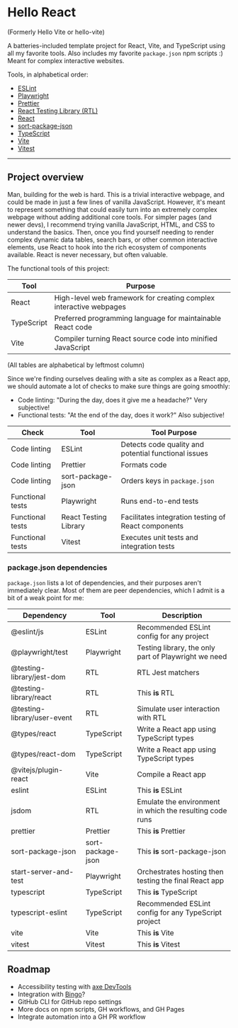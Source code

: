 # Hello React

(Formerly Hello Vite or hello-vite)

A batteries-included template project for React, Vite, and TypeScript using all my favorite tools. Also includes my favorite `package.json` npm scripts :) Meant for complex interactive websites.

Tools, in alphabetical order:

- [ESLint](https://eslint.org)
- [Playwright](https://playwright.dev)
- [Prettier](https://prettier.io)
- [React Testing Library (RTL)](https://testing-library.com/docs/react-testing-library/intro)
- [React](https://react.dev)
- [sort-package-json](https://github.com/keithamus/sort-package-json)
- [TypeScript](https://typescriptlang.org)
- [Vite](https://vite.dev)
- [Vitest](https://vitest.dev)

---

## Project overview

Man, building for the web is hard. This is a trivial interactive webpage, and could be made in just a few lines of vanilla JavaScript. However, it's meant to represent something that could easily turn into an extremely complex webpage without adding additional core tools. For simpler pages (and newer devs), I recommend trying vanilla JavaScript, HTML, and CSS to understand the basics. Then, once you find yourself needing to render complex dynamic data tables, search bars, or other common interactive elements, use React to hook into the rich ecosystem of components available. React is never necessary, but often valuable.

The functional tools of this project:

| Tool       | Purpose                                                            |
| ---------- | ------------------------------------------------------------------ |
| React      | High-level web framework for creating complex interactive webpages |
| TypeScript | Preferred programming language for maintainable React code         |
| Vite       | Compiler turning React source code into minified JavaScript        |

(All tables are alphabetical by leftmost column)

Since we're finding ourselves dealing with a site as complex as a React app, we should automate a lot of checks to make sure things are going smoothly:

- Code linting: "During the day, does it give me a headache?" Very subjective!
- Functional tests: "At the end of the day, does it work?" Also subjective!

| Check            | Tool                  | Tool Purpose                                         |
| ---------------- | --------------------- | ---------------------------------------------------- |
| Code linting     | ESLint                | Detects code quality and potential functional issues |
| Code linting     | Prettier              | Formats code                                         |
| Code linting     | sort-package-json     | Orders keys in `package.json`                        |
| Functional tests | Playwright            | Runs end-to-end tests                                |
| Functional tests | React Testing Library | Facilitates integration testing of React components  |
| Functional tests | Vitest                | Executes unit tests and integration tests            |

### package.json dependencies

`package.json` lists a lot of dependencies, and their purposes aren't immediately clear. Most of them are peer dependencies, which I admit is a bit of a weak point for me:

| Dependency                  | Tool              | Description                                              |
| --------------------------- | ----------------- | -------------------------------------------------------- |
| @eslint/js                  | ESLint            | Recommended ESLint config for any project                |
| @playwright/test            | Playwright        | Testing library, the only part of Playwright we need     |
| @testing-library/jest-dom   | RTL               | RTL Jest matchers                                        |
| @testing-library/react      | RTL               | This **is** RTL                                          |
| @testing-library/user-event | RTL               | Simulate user interaction with RTL                       |
| @types/react                | TypeScript        | Write a React app using TypeScript types                 |
| @types/react-dom            | TypeScript        | Write a React app using TypeScript types                 |
| @vitejs/plugin-react        | Vite              | Compile a React app                                      |
| eslint                      | ESLint            | This **is** ESLint                                       |
| jsdom                       | RTL               | Emulate the environment in which the resulting code runs |
| prettier                    | Prettier          | This **is** Prettier                                     |
| sort-package-json           | sort-package-json | This **is** sort-package-json                            |
| start-server-and-test       | Playwright        | Orchestrates hosting then testing the final React app    |
| typescript                  | TypeScript        | This **is** TypeScript                                   |
| typescript-eslint           | TypeScript        | Recommended ESLint config for any TypeScript project     |
| vite                        | Vite              | This **is** Vite                                         |
| vitest                      | Vitest            | This **is** Vitest                                       |

## Roadmap

- Accessibility testing with [axe DevTools](https://www.deque.com/axe/devtools/)
- Integration with [Bingo](https://create.bingo)?
- GitHub CLI for GitHub repo settings
- More docs on npm scripts, GH workflows, and GH Pages
- Integrate automation into a GH PR workflow
